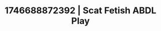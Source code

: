 ---
categories:
- Emotion-driven NSFW
- Erotic focus
- AI-generated
- Roleplay fantasies
- BookTok after dark
- Afterglow vibes
- ASMR
- Cosplay
image: /assets/images/1746688872392.jpg
layout: post
seo:
  description: Featured content with high-quality Scat Fetish, ABDL Play. HD images
    available.
  keywords: Scat Fetish, ABDL Play
  og_image: /assets/images/1746688872392.jpg
  schema_type: VisualArtwork
tags:
- ABDL Play
- '#1746688872392'
- Scat Fetish
title: 1746688872392 | Scat Fetish ABDL Play
---